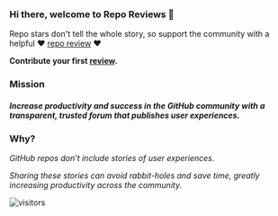 ### Hi there, welcome to Repo Reviews 👋

Repo stars don't tell the whole story, so support the community with a helpful ❤️ [repo review](https://github.com/repo-reviews/repo-reviews.github.io/blob/main/create.md) ❤️

**Contribute your first [review](https://github.com/repo-reviews/repo-reviews.github.io/blob/main/create.md).**

### Mission
#### *Increase productivity and success in the GitHub community with a transparent, trusted forum that publishes user experiences.*

### Why?

*GitHub repos don’t include stories of user experiences.*

*Sharing these stories can avoid rabbit-holes and save time, greatly increasing productivity across the community.*

![visitors](https://visitor-badge.laobi.icu/badge?page_id=repo-reviews)
